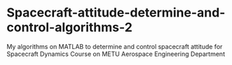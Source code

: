 # Spacecraft-attitude-determine-and-control-algorithms-2
My algorithms on MATLAB to determine and control spacecraft attitude for Spacecraft Dynamics Course on METU Aerospace Engineering Department
